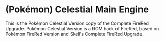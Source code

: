 # (Pokémon) Celestial Main Engine
This is the Pokémon Celestial Version copy of the Complete FireRed Upgrade. Pokémon Celestial Version is a ROM hack of FireRed, based on Pokémon FireRed Version and Skeli's Complete FireRed Upgrade.